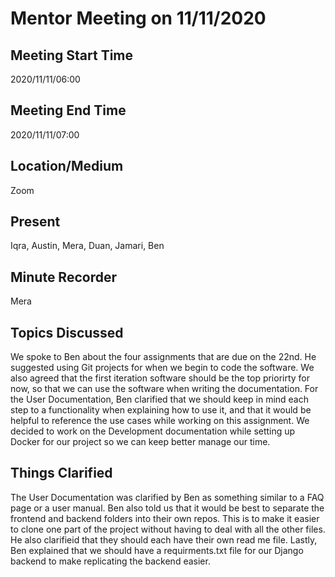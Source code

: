 # Mentor Meeting on 11/11/2020

## Meeting Start Time

2020/11/11/06:00

## Meeting End Time

2020/11/11/07:00

## Location/Medium

Zoom

## Present

Iqra, Austin, Mera, Duan, Jamari, Ben

## Minute Recorder

Mera

## Topics Discussed

We spoke to Ben about the four assignments that are due on the 22nd. He suggested using Git projects for when we begin to code the software. 
We also agreed that the first iteration software should be the top priorirty for now, so that we can use the software when writing the documentation. 
For the User Documentation, Ben clarified that we should keep in mind each step to a functionality when explaining how to use it, and that it would be helpful
to reference the use cases while working on this assignment. We decided to work on the Development documentation while setting up Docker for our project so 
we can keep better manage our time. 


## Things Clarified

The User Documentation was clarified by Ben as something similar to a FAQ page or a user manual. Ben also told us that it would be best to separate the frontend 
and backend folders into their own repos. This is to make it easier to clone one part of the project without having to deal with all the other files. He also
clarifieid that they should each have their own read me file. Lastly, Ben explained that we should have a requirments.txt file for our Django backend to make 
replicating the backend easier.
